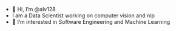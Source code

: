 - 👋 Hi, I’m @alv128
- I am a Data Scientist working on computer vision and nlp
- 👀 I’m interested in Software Engineering and Machine Learning


<!---
alv128/alv128 is a ✨ special ✨ repository because its `README.md` (this file) appears on your GitHub profile.
You can click the Preview link to take a look at your changes.
--->
